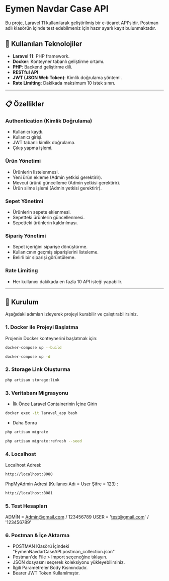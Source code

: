 # Eymen Navdar Case API

Bu proje, Laravel 11 kullanılarak geliştirilmiş bir e-ticaret API'sidir. Postman adlı klasörün içinde test edebilmeniz için hazır ayarlı kayıt bulunmaktadır.

## 🚀 Kullanılan Teknolojiler

-   **Laravel 11**: PHP framework.
-   **Docker**: Konteyner tabanlı geliştirme ortamı.
-   **PHP**: Backend geliştirme dili.
-   **RESTful API**
-   **JWT (JSON Web Token)**: Kimlik doğrulama yöntemi.
-   **Rate Limiting**: Dakikada maksimum 10 istek sınırı.

---

## 📋 Özellikler

### Authentication (Kimlik Doğrulama)

-   Kullanıcı kaydı.
-   Kullanıcı girişi.
-   JWT tabanlı kimlik doğrulama.
-   Çıkış yapma işlemi.

### Ürün Yönetimi

-   Ürünlerin listelenmesi.
-   Yeni ürün ekleme (Admin yetkisi gerektirir).
-   Mevcut ürünü güncelleme (Admin yetkisi gerektirir).
-   Ürün silme işlemi (Admin yetkisi gerektirir).

### Sepet Yönetimi

-   Ürünlerin sepete eklenmesi.
-   Sepetteki ürünlerin güncellenmesi.
-   Sepetteki ürünlerin kaldırılması.

### Sipariş Yönetimi

-   Sepet içeriğini siparişe dönüştürme.
-   Kullanıcının geçmiş siparişlerini listeleme.
-   Belirli bir siparişi görüntüleme.

### Rate Limiting

-   Her kullanıcı dakikada en fazla 10 API isteği yapabilir.

---

## 🔧 Kurulum

Aşağıdaki adımları izleyerek projeyi kurabilir ve çalıştırabilirsiniz.

### 1. Docker ile Projeyi Başlatma

Projenin Docker konteynerini başlatmak için:

```bash
docker-compose up --build

docker-compose up -d
```

### 2. Storage Link Oluşturma

```bash
php artisan storage:link
```

### 3. Veritabanı Migrasyonu

-   İlk Önce Laravel Containerinin İçine Girin

```bash
docker exec -it laravel_app bash
```

-   Daha Sonra

```bash
php artisan migrate

php artisan migrate:refresh --seed
```

### 4. Localhost

Localhost Adresi:

```bash
http://localhost:8080
```

PhpMyAdmin Adresi (Kullanıcı Adı = User Şifre = 123) :

```bash
http://localhost:8081
```

### 5. Test Hesapları

ADMİN = Admin@gmail.com / 123456789
USER = 'test@gmail.com' / '123456789'

### 6. Postman & İçe Aktarma

-   POSTMAN Klasörü İçindeki "EymenNavdarCaseAPI.postman_collection.json"
-   Postman'de File > Import seçeneğine tıklayın.
-   JSON dosyasını seçerek koleksiyonu yükleyebilirsiniz.
-   İlgili Parametreler Body Kısmındadır.
-   Bearer JWT Token Kullanılmıştır.
